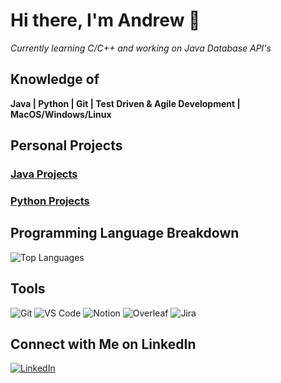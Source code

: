 # Hi there, I'm Andrew 👋

*Currently learning C/C++ and working on Java Database API's*


## Knowledge of

 **Java | Python | Git | Test Driven & Agile Development | MacOS/Windows/Linux**


## Personal Projects

### [Java Projects](https://github.com/aaberer/java-projects) 

<!-- Description -->

### [Python Projects](https://github.com/aaberer/python-projects)

<!-- Description -->


## Programming Language Breakdown

![Top Languages](https://github-readme-stats.vercel.app/api/top-langs/?username=aaberer&layout=compact&theme=radical)


## Tools

![Git](https://img.shields.io/badge/GIT-E44C30?style=for-the-badge&logo=git&logoColor=white)
![VS Code](https://img.shields.io/badge/Visual_Studio_Code-0078D4?style=for-the-badge&logo=visual%20studio%20code&logoColor=white)
![Notion](https://img.shields.io/badge/Notion-000000?style=for-the-badge&logo=notion&logoColor=white)
![Overleaf](https://img.shields.io/badge/Overleaf-47A141?style=for-the-badge&logo=Overleaf&logoColor=white)
![Jira](https://img.shields.io/badge/Jira-0052CC?style=for-the-badge&logo=Jira&logoColor=white)


## Connect with Me on LinkedIn

[![LinkedIn](https://img.shields.io/badge/LinkedIn-0077B5?style=for-the-badge&logo=linkedin&logoColor=white)](https://www.linkedin.com/in/andrew-aberer/)


<!-- ### Frameworks and Libraries (UPDATE) 

![React](https://img.shields.io/badge/-React-61DAFB?style=flat&logo=react&logoColor=black)
![Node.js](https://img.shields.io/badge/-Node.js-339933?style=flat&logo=nodedotjs&logoColor=white)
![Django](https://img.shields.io/badge/-Django-092E20?style=flat&logo=django&logoColor=white)
![Spring](https://img.shields.io/badge/-Spring-6DB33F?style=flat&logo=spring&logoColor=white) -->
